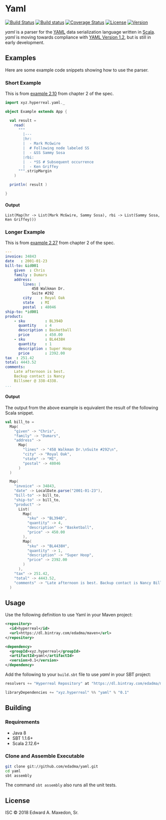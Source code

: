 Yaml
====

[![Build Status](https://www.travis-ci.org/edadma/yaml.svg?branch=master)](https://www.travis-ci.org/edadma/yaml)
[![Build status](https://ci.appveyor.com/api/projects/status/h5b23n2vd0k4oh9q/branch/master?svg=true)](https://ci.appveyor.com/project/edadma/yaml/branch/master)
[![Coverage Status](https://coveralls.io/repos/github/edadma/yaml/badge.svg?branch=master)](https://coveralls.io/github/edadma/yaml?branch=master)
[![License](https://img.shields.io/badge/license-ISC-blue.svg)](https://github.com/edadma/yaml/blob/master/LICENSE)
[![Version](https://img.shields.io/badge/latest_release-v0.1-orange.svg)](https://github.com/edadma/yaml/releases/tag/v0.1)

*yaml* is a parser for the [YAML](http://yaml.org/) data serialization language written in [Scala](http://scala-lang.org). *yaml* is moving towards compliance with [YAML Version 1.2](http://yaml.org/spec/1.2/spec.html), but is still in early development.


Examples
--------

Here are some example code snippets showing how to use the parser.

### Short Example

This is from [example 2.10](http://yaml.org/spec/1.2/spec.html#id2760658) from chapter 2 of the spec.

```scala
import xyz.hyperreal.yaml._

object Example extends App {

  val result =
    read(
      """
        |---
        |hr:
        |  - Mark McGwire
        |  # Following node labeled SS
        |  - &SS Sammy Sosa
        |rbi:
        |  - *SS # Subsequent occurrence
        |  - Ken Griffey
      """.stripMargin
    )

  println( result )

}
```

#### Output

    List(Map(hr -> List(Mark McGwire, Sammy Sosa), rbi -> List(Sammy Sosa, Ken Griffey)))


### Longer Example

This is from [example 2.27](http://yaml.org/spec/1.2/spec.html#id2761823) from chapter 2 of the spec.

```yaml
---
invoice: 34843
date   : 2001-01-23
bill-to: &id001
    given  : Chris
    family : Dumars
    address:
        lines: |
            458 Walkman Dr.
            Suite #292
        city    : Royal Oak
        state   : MI
        postal  : 48046
ship-to: *id001
product:
    - sku         : BL394D
      quantity    : 4
      description : Basketball
      price       : 450.00
    - sku         : BL4438H
      quantity    : 1
      description : Super Hoop
      price       : 2392.00
tax  : 251.42
total: 4443.52
comments:
    Late afternoon is best.
    Backup contact is Nancy
    Billsmer @ 338-4338.
...
```

#### Output

The output from the above example is equivalent the result of the following Scala snippet.

```scala
val bill_to =
  Map(
    "given" -> "Chris",
    "family" -> "Dumars",
    "address" ->
      Map(
        "lines" -> "458 Walkman Dr.\nSuite #292\n",
        "city" -> "Royal Oak",
        "state" -> "MI",
        "postal" -> 48046
      )
  )

  Map(
    "invoice" -> 34843,
    "date" -> LocalDate.parse("2001-01-23"),
    "bill-to" -> bill_to,
    "ship-to" -> bill_to,
    "product" ->
      List(
        Map(
          "sku" -> "BL394D",
          "quantity" -> 4,
          "description" -> "Basketball",
          "price" -> 450.00
        ),
        Map(
          "sku" -> "BL4438H",
          "quantity" -> 1,
          "description" -> "Super Hoop",
          "price" -> 2392.00
        )
      ),
    "tax" -> 251.42,
    "total" -> 4443.52,
    "comments" -> "Late afternoon is best. Backup contact is Nancy Billsmer @ 338-4338."
  )
```

Usage
-----

Use the following definition to use Yaml in your Maven project:

```xml
<repository>
  <id>hyperreal</id>
  <url>https://dl.bintray.com/edadma/maven</url>
</repository>

<dependency>
  <groupId>xyz.hyperreal</groupId>
  <artifactId>yaml</artifactId>
  <version>0.1</version>
</dependency>
```

Add the following to your `build.sbt` file to use *yaml* in your SBT project:

```sbt
resolvers += "Hyperreal Repository" at "https://dl.bintray.com/edadma/maven"

libraryDependencies += "xyz.hyperreal" %% "yaml" % "0.1"
```

Building
--------

### Requirements

- Java 8
- SBT 1.1.6+
- Scala 2.12.6+

### Clone and Assemble Executable

```bash
git clone git://github.com/edadma/yaml.git
cd yaml
sbt assembly
```

The command `sbt assembly` also runs all the unit tests.


License
-------

ISC © 2018 Edward A. Maxedon, Sr.